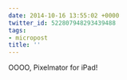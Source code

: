 ```yaml
---
date: 2014-10-16 13:55:02 +0000
twitter_id: 522807948293439488
tags:
- micropost
title: ''
---
```


OOOO, Pixelmator for iPad!
